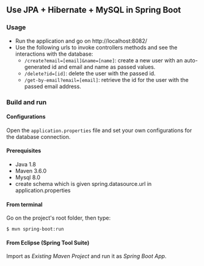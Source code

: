 ## Use JPA + Hibernate + MySQL in Spring Boot

### Usage

- Run the application and go on http://localhost:8082/
- Use the following urls to invoke controllers methods and see the interactions
  with the database:
    * `/create?email=[email]&name=[name]`: create a new user with an 
      auto-generated id and email and name as passed values.
    * `/delete?id=[id]`: delete the user with the passed id.
    * `/get-by-email?email=[email]`: retrieve the id for the user with the
      passed email address.

### Build and run

#### Configurations

Open the `application.properties` file and set your own configurations for the
database connection.

#### Prerequisites

- Java 1.8
- Maven 3.6.0
- Mysql 8.0
- create schema which is given spring.datasource.url in application.properties

#### From terminal

Go on the project's root folder, then type:

    $ mvn spring-boot:run

#### From Eclipse (Spring Tool Suite)

Import as *Existing Maven Project* and run it as *Spring Boot App*.
